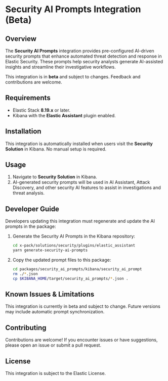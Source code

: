 # Security AI Prompts Integration (Beta)

## Overview

The **Security AI Prompts** integration provides pre-configured AI-driven security prompts that enhance automated threat detection and response in Elastic Security. These prompts help security analysts generate AI-assisted insights and streamline their investigative workflows.

This integration is in **beta** and subject to changes. Feedback and contributions are welcome.

## Requirements

- Elastic Stack **8.19.x** or later.
- Kibana with the **Elastic Assistant** plugin enabled.

## Installation

This integration is automatically installed when users visit the **Security Solution** in Kibana. No manual setup is required.

## Usage

1. Navigate to **Security Solution** in Kibana.
2. AI-generated security prompts will be used in AI Assistant, Attack Discovery, and other security AI features to assist in investigations and threat analysis.

## Developer Guide

Developers updating this integration must regenerate and update the AI prompts in the package:

1. Generate the Security AI Prompts in the Kibana repository:
   ```sh
   cd x-pack/solutions/security/plugins/elastic_assistant
   yarn generate-security-ai-prompts
   ```
2. Copy the updated prompt files to this package:
   ```sh
   cd packages/security_ai_prompts/kibana/security_ai_prompt
   rm ./*.json
   cp $KIBANA_HOME/target/security_ai_prompts/*.json .
   ```

## Known Issues & Limitations
This integration is currently in beta and subject to change.
Future versions may include automatic prompt synchronization.

## Contributing
Contributions are welcome! If you encounter issues or have suggestions, please open an issue or submit a pull request.

## License
This integration is subject to the Elastic License.
